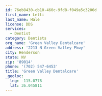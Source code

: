 ```yaml
---
id: 76eb8430-cb10-460c-9fd8-f049a5c3206d
first_name: Letti
last_name: Hale
license: DDS
services:
  - Dentist
category: Dentists
org_name: 'Green Valley Dentalcare'
address: '2213 N Green Valley Pkwy'
city: Henderson
state: NV
zip: '89014'
phone: '(702) 547-6453'
title: 'Green Valley Dentalcare'
_geoloc:
  lng: -115.0778
  lat: 36.045811
---
```

